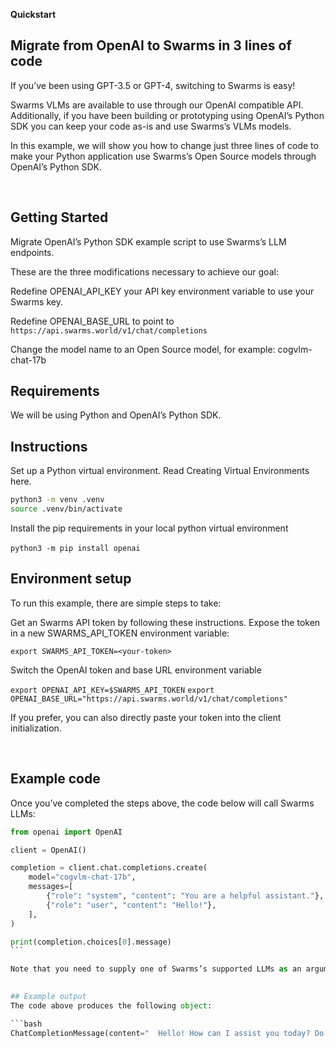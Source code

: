 **Quickstart**

## Migrate from OpenAI to Swarms in 3 lines of code
If you’ve been using GPT-3.5 or GPT-4, switching to Swarms is easy!

Swarms VLMs are available to use through our OpenAI compatible API. Additionally, if you have been building or prototyping using OpenAI’s Python SDK you can keep your code as-is and use Swarms’s VLMs models.

In this example, we will show you how to change just three lines of code to make your Python application use Swarms’s Open Source models through OpenAI’s Python SDK.

​
## Getting Started
Migrate OpenAI’s Python SDK example script to use Swarms’s LLM endpoints.

These are the three modifications necessary to achieve our goal:

Redefine OPENAI_API_KEY your API key environment variable to use your Swarms key.

Redefine OPENAI_BASE_URL to point to `https://api.swarms.world/v1/chat/completions`

Change the model name to an Open Source model, for example: cogvlm-chat-17b
​
## Requirements
We will be using Python and OpenAI’s Python SDK.
​
## Instructions
Set up a Python virtual environment. Read Creating Virtual Environments here.

```sh
python3 -m venv .venv
source .venv/bin/activate
```

Install the pip requirements in your local python virtual environment

`python3 -m pip install openai`
​
## Environment setup
To run this example, there are simple steps to take:

Get an Swarms API token by following these instructions.
Expose the token in a new SWARMS_API_TOKEN environment variable:

`export SWARMS_API_TOKEN=<your-token>`

Switch the OpenAI token and base URL environment variable

`export OPENAI_API_KEY=$SWARMS_API_TOKEN`
`export OPENAI_BASE_URL="https://api.swarms.world/v1/chat/completions"`

If you prefer, you can also directly paste your token into the client initialization.

​
## Example code
Once you’ve completed the steps above, the code below will call Swarms LLMs:

```python
from openai import OpenAI

client = OpenAI()

completion = client.chat.completions.create(
    model="cogvlm-chat-17b", 
    messages=[
        {"role": "system", "content": "You are a helpful assistant."},
        {"role": "user", "content": "Hello!"},
    ],
)

print(completion.choices[0].message)
``` 

Note that you need to supply one of Swarms’s supported LLMs as an argument, as in the example above. For a complete list of our supported LLMs, check out our REST API page.

​
## Example output
The code above produces the following object:

```bash
ChatCompletionMessage(content="  Hello! How can I assist you today? Do you have any questions or tasks you'd like help with? Please let me know and I'll do my best to assist you.", role='assistant' function_call=None, tool_calls=None)
```